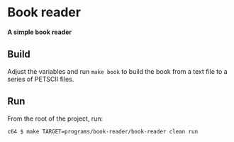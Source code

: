 # Book reader

**A simple book reader**

## Build

Adjust the variables and run `make book` to build the book from a text file to a series of PETSCII files.

## Run

From the root of the project, run:

```bash
c64 $ make TARGET=programs/book-reader/book-reader clean run
```